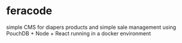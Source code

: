 # feracode

 simple CMS for diapers products and simple sale management using PouchDB + Node + React running in a docker environment
